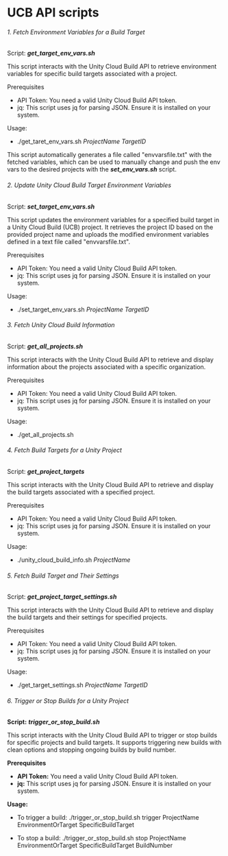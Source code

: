 # UCB API scripts

###### 1. Fetch Environment Variables for a Build Target
Script: ***get_target_env_vars.sh***

This script interacts with the Unity Cloud Build API to retrieve environment variables for specific build targets associated with a project.

Prerequisites
- API Token: You need a valid Unity Cloud Build API token.
- jq: This script uses jq for parsing JSON. Ensure it is installed on your system.

Usage:
- ./get_taret_env_vars.sh *ProjectName* *TargetID*

This script automatically generates a file called "envvarsfile.txt" with the fetched variables, which can be used to manually change and push the env vars to the desired projects with the ***set_env_vars.sh*** script.


###### 2. Update Unity Cloud Build Target Environment Variables
Script: ***set_target_env_vars.sh***

This script updates the environment variables for a specified build target in a Unity Cloud Build (UCB) project. It retrieves the project ID based on the provided project name and uploads the modified environment variables defined in a text file called "envvarsfile.txt".

Prerequisites
- API Token: You need a valid Unity Cloud Build API token.
- jq: This script uses jq for parsing JSON. Ensure it is installed on your system.

Usage: 
- ./set_target_env_vars.sh *ProjectName* *TargetID*


###### 3. Fetch Unity Cloud Build Information
Script: ***get_all_projects.sh***

This script interacts with the Unity Cloud Build API to retrieve and display information about the projects associated with a specific organization.

Prerequisites
- API Token: You need a valid Unity Cloud Build API token.
- jq: This script uses jq for parsing JSON. Ensure it is installed on your system.

Usage: 
- ./get_all_projects.sh


###### 4. Fetch Build Targets for a Unity Project
Script: ***get_project_targets***

This script interacts with the Unity Cloud Build API to retrieve and display the build targets associated with a specified project.

Prerequisites

- API Token: You need a valid Unity Cloud Build API token.
- jq: This script uses jq for parsing JSON. Ensure it is installed on your system.

Usage:
- ./unity_cloud_build_info.sh *ProjectName*


###### 5.  Fetch Build Target and Their Settings
Script: ***get_project_target_settings.sh***

This script interacts with the Unity Cloud Build API to retrieve and display the build targets and their settings for specified projects.

Prerequisites

- API Token: You need a valid Unity Cloud Build API token.
- jq: This script uses jq for parsing JSON. Ensure it is installed on your system.

Usage: 
- ./get_target_settings.sh *ProjectName* *TargetID*

###### 6. Trigger or Stop Builds for a Unity Project
**Script:** ***trigger_or_stop_build.sh***

This script interacts with the Unity Cloud Build API to trigger or stop builds for specific projects and build targets. It supports triggering new builds with clean options and stopping ongoing builds by build number.

**Prerequisites**
- **API Token:** You need a valid Unity Cloud Build API token.
- **jq:** This script uses jq for parsing JSON. Ensure it is installed on your system.

**Usage:**
- To trigger a build:
./trigger_or_stop_build.sh trigger ProjectName EnvironmentOrTarget SpecificBuildTarget

- To stop a build: 
./trigger_or_stop_build.sh stop ProjectName EnvironmentOrTarget SpecificBuildTarget BuildNumber 

